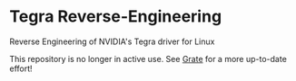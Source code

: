 # Tegra Reverse-Engineering

Reverse Engineering of NVIDIA's Tegra driver for Linux

This repository is no longer in active use. See [Grate](https://github.com/grate-driver/grate) for a more up-to-date effort!
